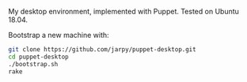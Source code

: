My desktop environment, implemented with Puppet.
Tested on Ubuntu 18.04.

Bootstrap a new machine with:

```bash
git clone https://github.com/jarpy/puppet-desktop.git
cd puppet-desktop
./bootstrap.sh
rake
```
